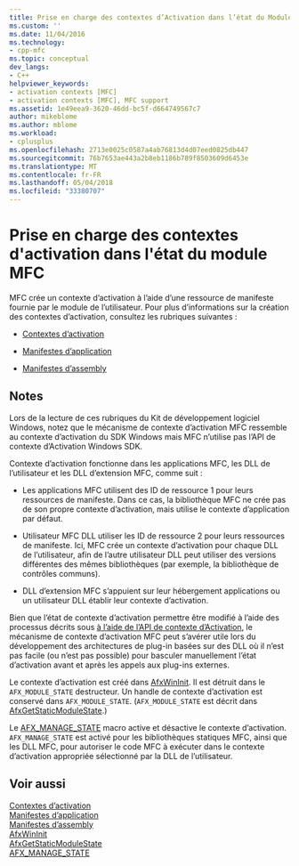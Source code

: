 ```yaml
---
title: Prise en charge des contextes d’Activation dans l’état du Module MFC | Documents Microsoft
ms.custom: ''
ms.date: 11/04/2016
ms.technology:
- cpp-mfc
ms.topic: conceptual
dev_langs:
- C++
helpviewer_keywords:
- activation contexts [MFC]
- activation contexts [MFC], MFC support
ms.assetid: 1e49eea9-3620-46dd-bc5f-d664749567c7
author: mikeblome
ms.author: mblome
ms.workload:
- cplusplus
ms.openlocfilehash: 2713e0025c0587a4ab76813d4d07eed0825db447
ms.sourcegitcommit: 76b7653ae443a2b8eb1186b789f8503609d6453e
ms.translationtype: MT
ms.contentlocale: fr-FR
ms.lasthandoff: 05/04/2018
ms.locfileid: "33380707"
---
```

# <a name="support-for-activation-contexts-in-the-mfc-module-state"></a>Prise en charge des contextes d'activation dans l'état du module MFC
MFC crée un contexte d’activation à l’aide d’une ressource de manifeste fournie par le module de l’utilisateur. Pour plus d’informations sur la création des contextes d’activation, consultez les rubriques suivantes :  
  
-   [Contextes d’activation](http://msdn.microsoft.com/library/aa374153)  
  
-   [Manifestes d’application](http://msdn.microsoft.com/library/aa374191)  
  
-   [Manifestes d’assembly](http://msdn.microsoft.com/library/aa374219)  
  
## <a name="remarks"></a>Notes  
 Lors de la lecture de ces rubriques du Kit de développement logiciel Windows, notez que le mécanisme de contexte d’activation MFC ressemble au contexte d’activation du SDK Windows mais MFC n’utilise pas l’API de contexte d’Activation Windows SDK.  
  
 Contexte d’activation fonctionne dans les applications MFC, les DLL de l’utilisateur et les DLL d’extension MFC, comme suit :  
  
-   Les applications MFC utilisent des ID de ressource 1 pour leurs ressources de manifeste. Dans ce cas, la bibliothèque MFC ne crée pas de son propre contexte d’activation, mais utilise le contexte d’application par défaut.  
  
-   Utilisateur MFC DLL utiliser les ID de ressource 2 pour leurs ressources de manifeste. Ici, MFC crée un contexte d’activation pour chaque DLL de l’utilisateur, afin de l’autre utilisateur DLL peut utiliser des versions différentes des mêmes bibliothèques (par exemple, la bibliothèque de contrôles communs).  
  
-   DLL d’extension MFC s’appuient sur leur hébergement applications ou un utilisateur DLL établir leur contexte d’activation.  
  
 Bien que l’état de contexte d’activation permettre être modifié à l’aide des processus décrits sous [à l’aide de l’API de contexte d’Activation](http://msdn.microsoft.com/library/aa376620), le mécanisme de contexte d’activation MFC peut s’avérer utile lors du développement des architectures de plug-in basées sur des DLL où il n’est pas facile (ou n’est pas possible) pour basculer manuellement l’état d’activation avant et après les appels aux plug-ins externes.  
  
 Le contexte d’activation est créé dans [AfxWinInit](../mfc/reference/application-information-and-management.md#afxwininit). Il est détruit dans le `AFX_MODULE_STATE` destructeur. Un handle de contexte d’activation est conservé dans `AFX_MODULE_STATE`. (`AFX_MODULE_STATE` est décrit dans [AfxGetStaticModuleState](reference/extension-dll-macros.md#afxgetstaticmodulestate).)  
  
 Le [AFX_MANAGE_STATE](reference/extension-dll-macros.md#afx_manage_state) macro active et désactive le contexte d’activation. `AFX_MANAGE_STATE` est activé pour les bibliothèques statiques MFC, ainsi que les DLL MFC, pour autoriser le code MFC à exécuter dans le contexte d’activation appropriée sélectionné par la DLL de l’utilisateur.  
  
## <a name="see-also"></a>Voir aussi  
 [Contextes d’activation](http://msdn.microsoft.com/library/aa374153)   
 [Manifestes d’application](http://msdn.microsoft.com/library/aa374191)   
 [Manifestes d’assembly](http://msdn.microsoft.com/library/aa374219)   
 [AfxWinInit](../mfc/reference/application-information-and-management.md#afxwininit)   
 [AfxGetStaticModuleState](reference/extension-dll-macros.md#afxgetstaticmodulestate)   
 [AFX_MANAGE_STATE](reference/extension-dll-macros.md#afx_manage_state)

